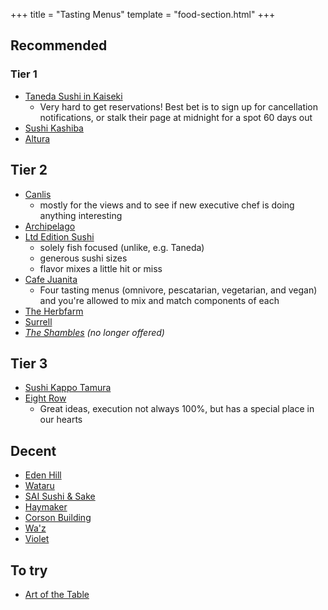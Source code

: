 +++
title = "Tasting Menus"
template = "food-section.html"
+++

## Recommended
### Tier 1
- [Taneda Sushi in Kaiseki](https://tanedaseattle.com/)
    - Very hard to get reservations! Best bet is to sign up for cancellation notifications, or stalk their page at midnight for a spot 60 days out
- [Sushi Kashiba](https://sushikashiba.com/)
- [Altura](https://alturarestaurant.com/)

## Tier 2
- [Canlis](https://canlis.com/)
    - mostly for the views and to see if new executive chef is doing anything interesting
- [Archipelago](https://www.archipelagoseattle.com/)
- [Ltd Edition Sushi](https://www.ltdeditionsushi.com/)
    - solely fish focused (unlike, e.g. Taneda)
    - generous sushi sizes
    - flavor mixes a little hit or miss
- [Cafe Juanita](https://www.cafejuanita.com/)
    - Four tasting menus (omnivore, pescatarian, vegetarian, and vegan) and you're allowed to mix and match components of each
- [The Herbfarm](https://www.theherbfarm.com/)
- [Surrell](https://surrellseattle.com/)
- _[The Shambles](https://www.delimeatsbar.com/) (no longer offered)_

## Tier 3
- [Sushi Kappo Tamura](https://www.sushikappotamura.com/)
- [Eight Row](https://www.eightrow.com/)
    - Great ideas, execution not always 100%, but has a special place in our hearts

## Decent
- [Eden Hill](https://www.edenhillrestaurant.com/)
- [Wataru](https://wataruseattle.com/)
- [SAI Sushi & Sake](https://www.saisushiandsake.com/)
- [Haymaker](https://www.haymakerseattle.com/)
- [Corson Building](https://www.thecorsonbuilding.com/)
- [Wa'z](https://www.wazseattle.com/)
- [Violet](https://www.violetseattle.com/)

## To try
- [Art of the Table](https://www.artofthetable.net/)
